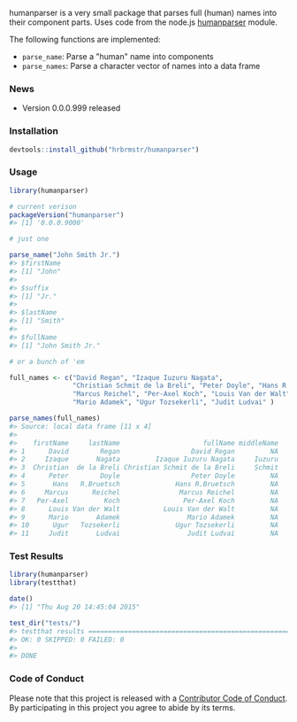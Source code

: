 <!-- README.md is generated from README.Rmd. Please edit that file -->
humanparser is a very small package that parses full (human) names into their component parts. Uses code from the node.js [humanparser](https://github.com/chovy/humanparser) module.

The following functions are implemented:

-   `parse_name`: Parse a "human" name into components
-   `parse_names`: Parse a character vector of names into a data frame

### News

-   Version 0.0.0.999 released

### Installation

``` r
devtools::install_github("hrbrmstr/humanparser")
```

### Usage

``` r
library(humanparser)

# current verison
packageVersion("humanparser")
#> [1] '0.0.0.9000'

# just one

parse_name("John Smith Jr.")
#> $firstName
#> [1] "John"
#> 
#> $suffix
#> [1] "Jr."
#> 
#> $lastName
#> [1] "Smith"
#> 
#> $fullName
#> [1] "John Smith Jr."

# or a bunch of 'em

full_names <- c("David Regan", "Izaque Iuzuru Nagata", 
                "Christian Schmit de la Breli", "Peter Doyle", "Hans R.Bruetsch", 
                "Marcus Reichel", "Per-Axel Koch", "Louis Van der Walt", 
                "Mario Adamek", "Ugur Tozsekerli", "Judit Ludvai" )

parse_names(full_names)
#> Source: local data frame [11 x 4]
#> 
#>    firstName     lastName                     fullName middleName
#> 1      David        Regan                  David Regan         NA
#> 2     Izaque       Nagata         Izaque Iuzuru Nagata     Iuzuru
#> 3  Christian  de la Breli Christian Schmit de la Breli     Schmit
#> 4      Peter        Doyle                  Peter Doyle         NA
#> 5       Hans   R.Bruetsch              Hans R.Bruetsch         NA
#> 6     Marcus      Reichel               Marcus Reichel         NA
#> 7   Per-Axel         Koch                Per-Axel Koch         NA
#> 8      Louis Van der Walt           Louis Van der Walt         NA
#> 9      Mario       Adamek                 Mario Adamek         NA
#> 10      Ugur   Tozsekerli              Ugur Tozsekerli         NA
#> 11     Judit       Ludvai                 Judit Ludvai         NA
```

### Test Results

``` r
library(humanparser)
library(testthat)

date()
#> [1] "Thu Aug 20 14:45:04 2015"

test_dir("tests/")
#> testthat results ========================================================================================================
#> OK: 0 SKIPPED: 0 FAILED: 0
#> 
#> DONE
```

### Code of Conduct

Please note that this project is released with a [Contributor Code of Conduct](CONDUCT.md). By participating in this project you agree to abide by its terms.
